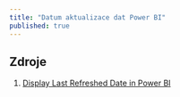 ```yaml
---
title: "Datum aktualizace dat Power BI"
published: true
---
```


## Zdroje

1. [Display Last Refreshed Date in Power BI][01]

[01]: https://www.excelguru.ca/blog/2016/06/08/display-last-refreshed-date-in-power-bi/
